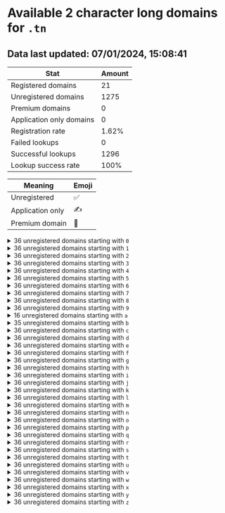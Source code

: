 # Available 2 character long domains for `.tn`

## Data last updated: 07/01/2024, 15:08:41

|Stat|Amount|
|--|--|
|Registered domains|21|
|Unregistered domains|1275|
|Premium domains|0|
|Application only domains|0|
|Registration rate|1.62%|
|Failed lookups|0|
|Successful lookups|1296|
|Lookup success rate|100%|


|Meaning|Emoji|
|--|--|
|Unregistered|:white_check_mark:|
|Application only|:writing_hand:|
|Premium domain|:gem:|

<details>
<summary>36 unregistered domains starting with <bold><code>0</code></bold></summary>

|Type|Domain|
|--|--|
|:white_check_mark:|`00.tn`|
|:white_check_mark:|`01.tn`|
|:white_check_mark:|`02.tn`|
|:white_check_mark:|`03.tn`|
|:white_check_mark:|`04.tn`|
|:white_check_mark:|`05.tn`|
|:white_check_mark:|`06.tn`|
|:white_check_mark:|`07.tn`|
|:white_check_mark:|`08.tn`|
|:white_check_mark:|`09.tn`|
|:white_check_mark:|`0a.tn`|
|:white_check_mark:|`0b.tn`|
|:white_check_mark:|`0c.tn`|
|:white_check_mark:|`0d.tn`|
|:white_check_mark:|`0e.tn`|
|:white_check_mark:|`0f.tn`|
|:white_check_mark:|`0g.tn`|
|:white_check_mark:|`0h.tn`|
|:white_check_mark:|`0i.tn`|
|:white_check_mark:|`0j.tn`|
|:white_check_mark:|`0k.tn`|
|:white_check_mark:|`0l.tn`|
|:white_check_mark:|`0m.tn`|
|:white_check_mark:|`0n.tn`|
|:white_check_mark:|`0o.tn`|
|:white_check_mark:|`0p.tn`|
|:white_check_mark:|`0q.tn`|
|:white_check_mark:|`0r.tn`|
|:white_check_mark:|`0s.tn`|
|:white_check_mark:|`0t.tn`|
|:white_check_mark:|`0u.tn`|
|:white_check_mark:|`0v.tn`|
|:white_check_mark:|`0w.tn`|
|:white_check_mark:|`0x.tn`|
|:white_check_mark:|`0y.tn`|
|:white_check_mark:|`0z.tn`|
</details>
<details>
<summary>36 unregistered domains starting with <bold><code>1</code></bold></summary>

|Type|Domain|
|--|--|
|:white_check_mark:|`10.tn`|
|:white_check_mark:|`11.tn`|
|:white_check_mark:|`12.tn`|
|:white_check_mark:|`13.tn`|
|:white_check_mark:|`14.tn`|
|:white_check_mark:|`15.tn`|
|:white_check_mark:|`16.tn`|
|:white_check_mark:|`17.tn`|
|:white_check_mark:|`18.tn`|
|:white_check_mark:|`19.tn`|
|:white_check_mark:|`1a.tn`|
|:white_check_mark:|`1b.tn`|
|:white_check_mark:|`1c.tn`|
|:white_check_mark:|`1d.tn`|
|:white_check_mark:|`1e.tn`|
|:white_check_mark:|`1f.tn`|
|:white_check_mark:|`1g.tn`|
|:white_check_mark:|`1h.tn`|
|:white_check_mark:|`1i.tn`|
|:white_check_mark:|`1j.tn`|
|:white_check_mark:|`1k.tn`|
|:white_check_mark:|`1l.tn`|
|:white_check_mark:|`1m.tn`|
|:white_check_mark:|`1n.tn`|
|:white_check_mark:|`1o.tn`|
|:white_check_mark:|`1p.tn`|
|:white_check_mark:|`1q.tn`|
|:white_check_mark:|`1r.tn`|
|:white_check_mark:|`1s.tn`|
|:white_check_mark:|`1t.tn`|
|:white_check_mark:|`1u.tn`|
|:white_check_mark:|`1v.tn`|
|:white_check_mark:|`1w.tn`|
|:white_check_mark:|`1x.tn`|
|:white_check_mark:|`1y.tn`|
|:white_check_mark:|`1z.tn`|
</details>
<details>
<summary>36 unregistered domains starting with <bold><code>2</code></bold></summary>

|Type|Domain|
|--|--|
|:white_check_mark:|`20.tn`|
|:white_check_mark:|`21.tn`|
|:white_check_mark:|`22.tn`|
|:white_check_mark:|`23.tn`|
|:white_check_mark:|`24.tn`|
|:white_check_mark:|`25.tn`|
|:white_check_mark:|`26.tn`|
|:white_check_mark:|`27.tn`|
|:white_check_mark:|`28.tn`|
|:white_check_mark:|`29.tn`|
|:white_check_mark:|`2a.tn`|
|:white_check_mark:|`2b.tn`|
|:white_check_mark:|`2c.tn`|
|:white_check_mark:|`2d.tn`|
|:white_check_mark:|`2e.tn`|
|:white_check_mark:|`2f.tn`|
|:white_check_mark:|`2g.tn`|
|:white_check_mark:|`2h.tn`|
|:white_check_mark:|`2i.tn`|
|:white_check_mark:|`2j.tn`|
|:white_check_mark:|`2k.tn`|
|:white_check_mark:|`2l.tn`|
|:white_check_mark:|`2m.tn`|
|:white_check_mark:|`2n.tn`|
|:white_check_mark:|`2o.tn`|
|:white_check_mark:|`2p.tn`|
|:white_check_mark:|`2q.tn`|
|:white_check_mark:|`2r.tn`|
|:white_check_mark:|`2s.tn`|
|:white_check_mark:|`2t.tn`|
|:white_check_mark:|`2u.tn`|
|:white_check_mark:|`2v.tn`|
|:white_check_mark:|`2w.tn`|
|:white_check_mark:|`2x.tn`|
|:white_check_mark:|`2y.tn`|
|:white_check_mark:|`2z.tn`|
</details>
<details>
<summary>36 unregistered domains starting with <bold><code>3</code></bold></summary>

|Type|Domain|
|--|--|
|:white_check_mark:|`30.tn`|
|:white_check_mark:|`31.tn`|
|:white_check_mark:|`32.tn`|
|:white_check_mark:|`33.tn`|
|:white_check_mark:|`34.tn`|
|:white_check_mark:|`35.tn`|
|:white_check_mark:|`36.tn`|
|:white_check_mark:|`37.tn`|
|:white_check_mark:|`38.tn`|
|:white_check_mark:|`39.tn`|
|:white_check_mark:|`3a.tn`|
|:white_check_mark:|`3b.tn`|
|:white_check_mark:|`3c.tn`|
|:white_check_mark:|`3d.tn`|
|:white_check_mark:|`3e.tn`|
|:white_check_mark:|`3f.tn`|
|:white_check_mark:|`3g.tn`|
|:white_check_mark:|`3h.tn`|
|:white_check_mark:|`3i.tn`|
|:white_check_mark:|`3j.tn`|
|:white_check_mark:|`3k.tn`|
|:white_check_mark:|`3l.tn`|
|:white_check_mark:|`3m.tn`|
|:white_check_mark:|`3n.tn`|
|:white_check_mark:|`3o.tn`|
|:white_check_mark:|`3p.tn`|
|:white_check_mark:|`3q.tn`|
|:white_check_mark:|`3r.tn`|
|:white_check_mark:|`3s.tn`|
|:white_check_mark:|`3t.tn`|
|:white_check_mark:|`3u.tn`|
|:white_check_mark:|`3v.tn`|
|:white_check_mark:|`3w.tn`|
|:white_check_mark:|`3x.tn`|
|:white_check_mark:|`3y.tn`|
|:white_check_mark:|`3z.tn`|
</details>
<details>
<summary>36 unregistered domains starting with <bold><code>4</code></bold></summary>

|Type|Domain|
|--|--|
|:white_check_mark:|`40.tn`|
|:white_check_mark:|`41.tn`|
|:white_check_mark:|`42.tn`|
|:white_check_mark:|`43.tn`|
|:white_check_mark:|`44.tn`|
|:white_check_mark:|`45.tn`|
|:white_check_mark:|`46.tn`|
|:white_check_mark:|`47.tn`|
|:white_check_mark:|`48.tn`|
|:white_check_mark:|`49.tn`|
|:white_check_mark:|`4a.tn`|
|:white_check_mark:|`4b.tn`|
|:white_check_mark:|`4c.tn`|
|:white_check_mark:|`4d.tn`|
|:white_check_mark:|`4e.tn`|
|:white_check_mark:|`4f.tn`|
|:white_check_mark:|`4g.tn`|
|:white_check_mark:|`4h.tn`|
|:white_check_mark:|`4i.tn`|
|:white_check_mark:|`4j.tn`|
|:white_check_mark:|`4k.tn`|
|:white_check_mark:|`4l.tn`|
|:white_check_mark:|`4m.tn`|
|:white_check_mark:|`4n.tn`|
|:white_check_mark:|`4o.tn`|
|:white_check_mark:|`4p.tn`|
|:white_check_mark:|`4q.tn`|
|:white_check_mark:|`4r.tn`|
|:white_check_mark:|`4s.tn`|
|:white_check_mark:|`4t.tn`|
|:white_check_mark:|`4u.tn`|
|:white_check_mark:|`4v.tn`|
|:white_check_mark:|`4w.tn`|
|:white_check_mark:|`4x.tn`|
|:white_check_mark:|`4y.tn`|
|:white_check_mark:|`4z.tn`|
</details>
<details>
<summary>36 unregistered domains starting with <bold><code>5</code></bold></summary>

|Type|Domain|
|--|--|
|:white_check_mark:|`50.tn`|
|:white_check_mark:|`51.tn`|
|:white_check_mark:|`52.tn`|
|:white_check_mark:|`53.tn`|
|:white_check_mark:|`54.tn`|
|:white_check_mark:|`55.tn`|
|:white_check_mark:|`56.tn`|
|:white_check_mark:|`57.tn`|
|:white_check_mark:|`58.tn`|
|:white_check_mark:|`59.tn`|
|:white_check_mark:|`5a.tn`|
|:white_check_mark:|`5b.tn`|
|:white_check_mark:|`5c.tn`|
|:white_check_mark:|`5d.tn`|
|:white_check_mark:|`5e.tn`|
|:white_check_mark:|`5f.tn`|
|:white_check_mark:|`5g.tn`|
|:white_check_mark:|`5h.tn`|
|:white_check_mark:|`5i.tn`|
|:white_check_mark:|`5j.tn`|
|:white_check_mark:|`5k.tn`|
|:white_check_mark:|`5l.tn`|
|:white_check_mark:|`5m.tn`|
|:white_check_mark:|`5n.tn`|
|:white_check_mark:|`5o.tn`|
|:white_check_mark:|`5p.tn`|
|:white_check_mark:|`5q.tn`|
|:white_check_mark:|`5r.tn`|
|:white_check_mark:|`5s.tn`|
|:white_check_mark:|`5t.tn`|
|:white_check_mark:|`5u.tn`|
|:white_check_mark:|`5v.tn`|
|:white_check_mark:|`5w.tn`|
|:white_check_mark:|`5x.tn`|
|:white_check_mark:|`5y.tn`|
|:white_check_mark:|`5z.tn`|
</details>
<details>
<summary>36 unregistered domains starting with <bold><code>6</code></bold></summary>

|Type|Domain|
|--|--|
|:white_check_mark:|`60.tn`|
|:white_check_mark:|`61.tn`|
|:white_check_mark:|`62.tn`|
|:white_check_mark:|`63.tn`|
|:white_check_mark:|`64.tn`|
|:white_check_mark:|`65.tn`|
|:white_check_mark:|`66.tn`|
|:white_check_mark:|`67.tn`|
|:white_check_mark:|`68.tn`|
|:white_check_mark:|`69.tn`|
|:white_check_mark:|`6a.tn`|
|:white_check_mark:|`6b.tn`|
|:white_check_mark:|`6c.tn`|
|:white_check_mark:|`6d.tn`|
|:white_check_mark:|`6e.tn`|
|:white_check_mark:|`6f.tn`|
|:white_check_mark:|`6g.tn`|
|:white_check_mark:|`6h.tn`|
|:white_check_mark:|`6i.tn`|
|:white_check_mark:|`6j.tn`|
|:white_check_mark:|`6k.tn`|
|:white_check_mark:|`6l.tn`|
|:white_check_mark:|`6m.tn`|
|:white_check_mark:|`6n.tn`|
|:white_check_mark:|`6o.tn`|
|:white_check_mark:|`6p.tn`|
|:white_check_mark:|`6q.tn`|
|:white_check_mark:|`6r.tn`|
|:white_check_mark:|`6s.tn`|
|:white_check_mark:|`6t.tn`|
|:white_check_mark:|`6u.tn`|
|:white_check_mark:|`6v.tn`|
|:white_check_mark:|`6w.tn`|
|:white_check_mark:|`6x.tn`|
|:white_check_mark:|`6y.tn`|
|:white_check_mark:|`6z.tn`|
</details>
<details>
<summary>36 unregistered domains starting with <bold><code>7</code></bold></summary>

|Type|Domain|
|--|--|
|:white_check_mark:|`70.tn`|
|:white_check_mark:|`71.tn`|
|:white_check_mark:|`72.tn`|
|:white_check_mark:|`73.tn`|
|:white_check_mark:|`74.tn`|
|:white_check_mark:|`75.tn`|
|:white_check_mark:|`76.tn`|
|:white_check_mark:|`77.tn`|
|:white_check_mark:|`78.tn`|
|:white_check_mark:|`79.tn`|
|:white_check_mark:|`7a.tn`|
|:white_check_mark:|`7b.tn`|
|:white_check_mark:|`7c.tn`|
|:white_check_mark:|`7d.tn`|
|:white_check_mark:|`7e.tn`|
|:white_check_mark:|`7f.tn`|
|:white_check_mark:|`7g.tn`|
|:white_check_mark:|`7h.tn`|
|:white_check_mark:|`7i.tn`|
|:white_check_mark:|`7j.tn`|
|:white_check_mark:|`7k.tn`|
|:white_check_mark:|`7l.tn`|
|:white_check_mark:|`7m.tn`|
|:white_check_mark:|`7n.tn`|
|:white_check_mark:|`7o.tn`|
|:white_check_mark:|`7p.tn`|
|:white_check_mark:|`7q.tn`|
|:white_check_mark:|`7r.tn`|
|:white_check_mark:|`7s.tn`|
|:white_check_mark:|`7t.tn`|
|:white_check_mark:|`7u.tn`|
|:white_check_mark:|`7v.tn`|
|:white_check_mark:|`7w.tn`|
|:white_check_mark:|`7x.tn`|
|:white_check_mark:|`7y.tn`|
|:white_check_mark:|`7z.tn`|
</details>
<details>
<summary>36 unregistered domains starting with <bold><code>8</code></bold></summary>

|Type|Domain|
|--|--|
|:white_check_mark:|`80.tn`|
|:white_check_mark:|`81.tn`|
|:white_check_mark:|`82.tn`|
|:white_check_mark:|`83.tn`|
|:white_check_mark:|`84.tn`|
|:white_check_mark:|`85.tn`|
|:white_check_mark:|`86.tn`|
|:white_check_mark:|`87.tn`|
|:white_check_mark:|`88.tn`|
|:white_check_mark:|`89.tn`|
|:white_check_mark:|`8a.tn`|
|:white_check_mark:|`8b.tn`|
|:white_check_mark:|`8c.tn`|
|:white_check_mark:|`8d.tn`|
|:white_check_mark:|`8e.tn`|
|:white_check_mark:|`8f.tn`|
|:white_check_mark:|`8g.tn`|
|:white_check_mark:|`8h.tn`|
|:white_check_mark:|`8i.tn`|
|:white_check_mark:|`8j.tn`|
|:white_check_mark:|`8k.tn`|
|:white_check_mark:|`8l.tn`|
|:white_check_mark:|`8m.tn`|
|:white_check_mark:|`8n.tn`|
|:white_check_mark:|`8o.tn`|
|:white_check_mark:|`8p.tn`|
|:white_check_mark:|`8q.tn`|
|:white_check_mark:|`8r.tn`|
|:white_check_mark:|`8s.tn`|
|:white_check_mark:|`8t.tn`|
|:white_check_mark:|`8u.tn`|
|:white_check_mark:|`8v.tn`|
|:white_check_mark:|`8w.tn`|
|:white_check_mark:|`8x.tn`|
|:white_check_mark:|`8y.tn`|
|:white_check_mark:|`8z.tn`|
</details>
<details>
<summary>36 unregistered domains starting with <bold><code>9</code></bold></summary>

|Type|Domain|
|--|--|
|:white_check_mark:|`90.tn`|
|:white_check_mark:|`91.tn`|
|:white_check_mark:|`92.tn`|
|:white_check_mark:|`93.tn`|
|:white_check_mark:|`94.tn`|
|:white_check_mark:|`95.tn`|
|:white_check_mark:|`96.tn`|
|:white_check_mark:|`97.tn`|
|:white_check_mark:|`98.tn`|
|:white_check_mark:|`99.tn`|
|:white_check_mark:|`9a.tn`|
|:white_check_mark:|`9b.tn`|
|:white_check_mark:|`9c.tn`|
|:white_check_mark:|`9d.tn`|
|:white_check_mark:|`9e.tn`|
|:white_check_mark:|`9f.tn`|
|:white_check_mark:|`9g.tn`|
|:white_check_mark:|`9h.tn`|
|:white_check_mark:|`9i.tn`|
|:white_check_mark:|`9j.tn`|
|:white_check_mark:|`9k.tn`|
|:white_check_mark:|`9l.tn`|
|:white_check_mark:|`9m.tn`|
|:white_check_mark:|`9n.tn`|
|:white_check_mark:|`9o.tn`|
|:white_check_mark:|`9p.tn`|
|:white_check_mark:|`9q.tn`|
|:white_check_mark:|`9r.tn`|
|:white_check_mark:|`9s.tn`|
|:white_check_mark:|`9t.tn`|
|:white_check_mark:|`9u.tn`|
|:white_check_mark:|`9v.tn`|
|:white_check_mark:|`9w.tn`|
|:white_check_mark:|`9x.tn`|
|:white_check_mark:|`9y.tn`|
|:white_check_mark:|`9z.tn`|
</details>
<details>
<summary>16 unregistered domains starting with <bold><code>a</code></bold></summary>

|Type|Domain|
|--|--|
|:white_check_mark:|`a0.tn`|
|:white_check_mark:|`a1.tn`|
|:white_check_mark:|`a3.tn`|
|:white_check_mark:|`a5.tn`|
|:white_check_mark:|`a6.tn`|
|:white_check_mark:|`a7.tn`|
|:white_check_mark:|`a8.tn`|
|:white_check_mark:|`a9.tn`|
|:white_check_mark:|`aa.tn`|
|:white_check_mark:|`ac.tn`|
|:white_check_mark:|`ad.tn`|
|:white_check_mark:|`ae.tn`|
|:white_check_mark:|`ah.tn`|
|:white_check_mark:|`al.tn`|
|:white_check_mark:|`au.tn`|
|:white_check_mark:|`av.tn`|
</details>
<details>
<summary>35 unregistered domains starting with <bold><code>b</code></bold></summary>

|Type|Domain|
|--|--|
|:white_check_mark:|`b0.tn`|
|:white_check_mark:|`b1.tn`|
|:white_check_mark:|`b2.tn`|
|:white_check_mark:|`b3.tn`|
|:white_check_mark:|`b4.tn`|
|:white_check_mark:|`b5.tn`|
|:white_check_mark:|`b6.tn`|
|:white_check_mark:|`b7.tn`|
|:white_check_mark:|`b8.tn`|
|:white_check_mark:|`b9.tn`|
|:white_check_mark:|`bb.tn`|
|:white_check_mark:|`bc.tn`|
|:white_check_mark:|`bd.tn`|
|:white_check_mark:|`be.tn`|
|:white_check_mark:|`bf.tn`|
|:white_check_mark:|`bg.tn`|
|:white_check_mark:|`bh.tn`|
|:white_check_mark:|`bi.tn`|
|:white_check_mark:|`bj.tn`|
|:white_check_mark:|`bk.tn`|
|:white_check_mark:|`bl.tn`|
|:white_check_mark:|`bm.tn`|
|:white_check_mark:|`bn.tn`|
|:white_check_mark:|`bo.tn`|
|:white_check_mark:|`bp.tn`|
|:white_check_mark:|`bq.tn`|
|:white_check_mark:|`br.tn`|
|:white_check_mark:|`bs.tn`|
|:white_check_mark:|`bt.tn`|
|:white_check_mark:|`bu.tn`|
|:white_check_mark:|`bv.tn`|
|:white_check_mark:|`bw.tn`|
|:white_check_mark:|`bx.tn`|
|:white_check_mark:|`by.tn`|
|:white_check_mark:|`bz.tn`|
</details>
<details>
<summary>36 unregistered domains starting with <bold><code>c</code></bold></summary>

|Type|Domain|
|--|--|
|:white_check_mark:|`c0.tn`|
|:white_check_mark:|`c1.tn`|
|:white_check_mark:|`c2.tn`|
|:white_check_mark:|`c3.tn`|
|:white_check_mark:|`c4.tn`|
|:white_check_mark:|`c5.tn`|
|:white_check_mark:|`c6.tn`|
|:white_check_mark:|`c7.tn`|
|:white_check_mark:|`c8.tn`|
|:white_check_mark:|`c9.tn`|
|:white_check_mark:|`ca.tn`|
|:white_check_mark:|`cb.tn`|
|:white_check_mark:|`cc.tn`|
|:white_check_mark:|`cd.tn`|
|:white_check_mark:|`ce.tn`|
|:white_check_mark:|`cf.tn`|
|:white_check_mark:|`cg.tn`|
|:white_check_mark:|`ch.tn`|
|:white_check_mark:|`ci.tn`|
|:white_check_mark:|`cj.tn`|
|:white_check_mark:|`ck.tn`|
|:white_check_mark:|`cl.tn`|
|:white_check_mark:|`cm.tn`|
|:white_check_mark:|`cn.tn`|
|:white_check_mark:|`co.tn`|
|:white_check_mark:|`cp.tn`|
|:white_check_mark:|`cq.tn`|
|:white_check_mark:|`cr.tn`|
|:white_check_mark:|`cs.tn`|
|:white_check_mark:|`ct.tn`|
|:white_check_mark:|`cu.tn`|
|:white_check_mark:|`cv.tn`|
|:white_check_mark:|`cw.tn`|
|:white_check_mark:|`cx.tn`|
|:white_check_mark:|`cy.tn`|
|:white_check_mark:|`cz.tn`|
</details>
<details>
<summary>36 unregistered domains starting with <bold><code>d</code></bold></summary>

|Type|Domain|
|--|--|
|:white_check_mark:|`d0.tn`|
|:white_check_mark:|`d1.tn`|
|:white_check_mark:|`d2.tn`|
|:white_check_mark:|`d3.tn`|
|:white_check_mark:|`d4.tn`|
|:white_check_mark:|`d5.tn`|
|:white_check_mark:|`d6.tn`|
|:white_check_mark:|`d7.tn`|
|:white_check_mark:|`d8.tn`|
|:white_check_mark:|`d9.tn`|
|:white_check_mark:|`da.tn`|
|:white_check_mark:|`db.tn`|
|:white_check_mark:|`dc.tn`|
|:white_check_mark:|`dd.tn`|
|:white_check_mark:|`de.tn`|
|:white_check_mark:|`df.tn`|
|:white_check_mark:|`dg.tn`|
|:white_check_mark:|`dh.tn`|
|:white_check_mark:|`di.tn`|
|:white_check_mark:|`dj.tn`|
|:white_check_mark:|`dk.tn`|
|:white_check_mark:|`dl.tn`|
|:white_check_mark:|`dm.tn`|
|:white_check_mark:|`dn.tn`|
|:white_check_mark:|`do.tn`|
|:white_check_mark:|`dp.tn`|
|:white_check_mark:|`dq.tn`|
|:white_check_mark:|`dr.tn`|
|:white_check_mark:|`ds.tn`|
|:white_check_mark:|`dt.tn`|
|:white_check_mark:|`du.tn`|
|:white_check_mark:|`dv.tn`|
|:white_check_mark:|`dw.tn`|
|:white_check_mark:|`dx.tn`|
|:white_check_mark:|`dy.tn`|
|:white_check_mark:|`dz.tn`|
</details>
<details>
<summary>36 unregistered domains starting with <bold><code>e</code></bold></summary>

|Type|Domain|
|--|--|
|:white_check_mark:|`e0.tn`|
|:white_check_mark:|`e1.tn`|
|:white_check_mark:|`e2.tn`|
|:white_check_mark:|`e3.tn`|
|:white_check_mark:|`e4.tn`|
|:white_check_mark:|`e5.tn`|
|:white_check_mark:|`e6.tn`|
|:white_check_mark:|`e7.tn`|
|:white_check_mark:|`e8.tn`|
|:white_check_mark:|`e9.tn`|
|:white_check_mark:|`ea.tn`|
|:white_check_mark:|`eb.tn`|
|:white_check_mark:|`ec.tn`|
|:white_check_mark:|`ed.tn`|
|:white_check_mark:|`ee.tn`|
|:white_check_mark:|`ef.tn`|
|:white_check_mark:|`eg.tn`|
|:white_check_mark:|`eh.tn`|
|:white_check_mark:|`ei.tn`|
|:white_check_mark:|`ej.tn`|
|:white_check_mark:|`ek.tn`|
|:white_check_mark:|`el.tn`|
|:white_check_mark:|`em.tn`|
|:white_check_mark:|`en.tn`|
|:white_check_mark:|`eo.tn`|
|:white_check_mark:|`ep.tn`|
|:white_check_mark:|`eq.tn`|
|:white_check_mark:|`er.tn`|
|:white_check_mark:|`es.tn`|
|:white_check_mark:|`et.tn`|
|:white_check_mark:|`eu.tn`|
|:white_check_mark:|`ev.tn`|
|:white_check_mark:|`ew.tn`|
|:white_check_mark:|`ex.tn`|
|:white_check_mark:|`ey.tn`|
|:white_check_mark:|`ez.tn`|
</details>
<details>
<summary>36 unregistered domains starting with <bold><code>f</code></bold></summary>

|Type|Domain|
|--|--|
|:white_check_mark:|`f0.tn`|
|:white_check_mark:|`f1.tn`|
|:white_check_mark:|`f2.tn`|
|:white_check_mark:|`f3.tn`|
|:white_check_mark:|`f4.tn`|
|:white_check_mark:|`f5.tn`|
|:white_check_mark:|`f6.tn`|
|:white_check_mark:|`f7.tn`|
|:white_check_mark:|`f8.tn`|
|:white_check_mark:|`f9.tn`|
|:white_check_mark:|`fa.tn`|
|:white_check_mark:|`fb.tn`|
|:white_check_mark:|`fc.tn`|
|:white_check_mark:|`fd.tn`|
|:white_check_mark:|`fe.tn`|
|:white_check_mark:|`ff.tn`|
|:white_check_mark:|`fg.tn`|
|:white_check_mark:|`fh.tn`|
|:white_check_mark:|`fi.tn`|
|:white_check_mark:|`fj.tn`|
|:white_check_mark:|`fk.tn`|
|:white_check_mark:|`fl.tn`|
|:white_check_mark:|`fm.tn`|
|:white_check_mark:|`fn.tn`|
|:white_check_mark:|`fo.tn`|
|:white_check_mark:|`fp.tn`|
|:white_check_mark:|`fq.tn`|
|:white_check_mark:|`fr.tn`|
|:white_check_mark:|`fs.tn`|
|:white_check_mark:|`ft.tn`|
|:white_check_mark:|`fu.tn`|
|:white_check_mark:|`fv.tn`|
|:white_check_mark:|`fw.tn`|
|:white_check_mark:|`fx.tn`|
|:white_check_mark:|`fy.tn`|
|:white_check_mark:|`fz.tn`|
</details>
<details>
<summary>36 unregistered domains starting with <bold><code>g</code></bold></summary>

|Type|Domain|
|--|--|
|:white_check_mark:|`g0.tn`|
|:white_check_mark:|`g1.tn`|
|:white_check_mark:|`g2.tn`|
|:white_check_mark:|`g3.tn`|
|:white_check_mark:|`g4.tn`|
|:white_check_mark:|`g5.tn`|
|:white_check_mark:|`g6.tn`|
|:white_check_mark:|`g7.tn`|
|:white_check_mark:|`g8.tn`|
|:white_check_mark:|`g9.tn`|
|:white_check_mark:|`ga.tn`|
|:white_check_mark:|`gb.tn`|
|:white_check_mark:|`gc.tn`|
|:white_check_mark:|`gd.tn`|
|:white_check_mark:|`ge.tn`|
|:white_check_mark:|`gf.tn`|
|:white_check_mark:|`gg.tn`|
|:white_check_mark:|`gh.tn`|
|:white_check_mark:|`gi.tn`|
|:white_check_mark:|`gj.tn`|
|:white_check_mark:|`gk.tn`|
|:white_check_mark:|`gl.tn`|
|:white_check_mark:|`gm.tn`|
|:white_check_mark:|`gn.tn`|
|:white_check_mark:|`go.tn`|
|:white_check_mark:|`gp.tn`|
|:white_check_mark:|`gq.tn`|
|:white_check_mark:|`gr.tn`|
|:white_check_mark:|`gs.tn`|
|:white_check_mark:|`gt.tn`|
|:white_check_mark:|`gu.tn`|
|:white_check_mark:|`gv.tn`|
|:white_check_mark:|`gw.tn`|
|:white_check_mark:|`gx.tn`|
|:white_check_mark:|`gy.tn`|
|:white_check_mark:|`gz.tn`|
</details>
<details>
<summary>36 unregistered domains starting with <bold><code>h</code></bold></summary>

|Type|Domain|
|--|--|
|:white_check_mark:|`h0.tn`|
|:white_check_mark:|`h1.tn`|
|:white_check_mark:|`h2.tn`|
|:white_check_mark:|`h3.tn`|
|:white_check_mark:|`h4.tn`|
|:white_check_mark:|`h5.tn`|
|:white_check_mark:|`h6.tn`|
|:white_check_mark:|`h7.tn`|
|:white_check_mark:|`h8.tn`|
|:white_check_mark:|`h9.tn`|
|:white_check_mark:|`ha.tn`|
|:white_check_mark:|`hb.tn`|
|:white_check_mark:|`hc.tn`|
|:white_check_mark:|`hd.tn`|
|:white_check_mark:|`he.tn`|
|:white_check_mark:|`hf.tn`|
|:white_check_mark:|`hg.tn`|
|:white_check_mark:|`hh.tn`|
|:white_check_mark:|`hi.tn`|
|:white_check_mark:|`hj.tn`|
|:white_check_mark:|`hk.tn`|
|:white_check_mark:|`hl.tn`|
|:white_check_mark:|`hm.tn`|
|:white_check_mark:|`hn.tn`|
|:white_check_mark:|`ho.tn`|
|:white_check_mark:|`hp.tn`|
|:white_check_mark:|`hq.tn`|
|:white_check_mark:|`hr.tn`|
|:white_check_mark:|`hs.tn`|
|:white_check_mark:|`ht.tn`|
|:white_check_mark:|`hu.tn`|
|:white_check_mark:|`hv.tn`|
|:white_check_mark:|`hw.tn`|
|:white_check_mark:|`hx.tn`|
|:white_check_mark:|`hy.tn`|
|:white_check_mark:|`hz.tn`|
</details>
<details>
<summary>36 unregistered domains starting with <bold><code>i</code></bold></summary>

|Type|Domain|
|--|--|
|:white_check_mark:|`i0.tn`|
|:white_check_mark:|`i1.tn`|
|:white_check_mark:|`i2.tn`|
|:white_check_mark:|`i3.tn`|
|:white_check_mark:|`i4.tn`|
|:white_check_mark:|`i5.tn`|
|:white_check_mark:|`i6.tn`|
|:white_check_mark:|`i7.tn`|
|:white_check_mark:|`i8.tn`|
|:white_check_mark:|`i9.tn`|
|:white_check_mark:|`ia.tn`|
|:white_check_mark:|`ib.tn`|
|:white_check_mark:|`ic.tn`|
|:white_check_mark:|`id.tn`|
|:white_check_mark:|`ie.tn`|
|:white_check_mark:|`if.tn`|
|:white_check_mark:|`ig.tn`|
|:white_check_mark:|`ih.tn`|
|:white_check_mark:|`ii.tn`|
|:white_check_mark:|`ij.tn`|
|:white_check_mark:|`ik.tn`|
|:white_check_mark:|`il.tn`|
|:white_check_mark:|`im.tn`|
|:white_check_mark:|`in.tn`|
|:white_check_mark:|`io.tn`|
|:white_check_mark:|`ip.tn`|
|:white_check_mark:|`iq.tn`|
|:white_check_mark:|`ir.tn`|
|:white_check_mark:|`is.tn`|
|:white_check_mark:|`it.tn`|
|:white_check_mark:|`iu.tn`|
|:white_check_mark:|`iv.tn`|
|:white_check_mark:|`iw.tn`|
|:white_check_mark:|`ix.tn`|
|:white_check_mark:|`iy.tn`|
|:white_check_mark:|`iz.tn`|
</details>
<details>
<summary>36 unregistered domains starting with <bold><code>j</code></bold></summary>

|Type|Domain|
|--|--|
|:white_check_mark:|`j0.tn`|
|:white_check_mark:|`j1.tn`|
|:white_check_mark:|`j2.tn`|
|:white_check_mark:|`j3.tn`|
|:white_check_mark:|`j4.tn`|
|:white_check_mark:|`j5.tn`|
|:white_check_mark:|`j6.tn`|
|:white_check_mark:|`j7.tn`|
|:white_check_mark:|`j8.tn`|
|:white_check_mark:|`j9.tn`|
|:white_check_mark:|`ja.tn`|
|:white_check_mark:|`jb.tn`|
|:white_check_mark:|`jc.tn`|
|:white_check_mark:|`jd.tn`|
|:white_check_mark:|`je.tn`|
|:white_check_mark:|`jf.tn`|
|:white_check_mark:|`jg.tn`|
|:white_check_mark:|`jh.tn`|
|:white_check_mark:|`ji.tn`|
|:white_check_mark:|`jj.tn`|
|:white_check_mark:|`jk.tn`|
|:white_check_mark:|`jl.tn`|
|:white_check_mark:|`jm.tn`|
|:white_check_mark:|`jn.tn`|
|:white_check_mark:|`jo.tn`|
|:white_check_mark:|`jp.tn`|
|:white_check_mark:|`jq.tn`|
|:white_check_mark:|`jr.tn`|
|:white_check_mark:|`js.tn`|
|:white_check_mark:|`jt.tn`|
|:white_check_mark:|`ju.tn`|
|:white_check_mark:|`jv.tn`|
|:white_check_mark:|`jw.tn`|
|:white_check_mark:|`jx.tn`|
|:white_check_mark:|`jy.tn`|
|:white_check_mark:|`jz.tn`|
</details>
<details>
<summary>36 unregistered domains starting with <bold><code>k</code></bold></summary>

|Type|Domain|
|--|--|
|:white_check_mark:|`k0.tn`|
|:white_check_mark:|`k1.tn`|
|:white_check_mark:|`k2.tn`|
|:white_check_mark:|`k3.tn`|
|:white_check_mark:|`k4.tn`|
|:white_check_mark:|`k5.tn`|
|:white_check_mark:|`k6.tn`|
|:white_check_mark:|`k7.tn`|
|:white_check_mark:|`k8.tn`|
|:white_check_mark:|`k9.tn`|
|:white_check_mark:|`ka.tn`|
|:white_check_mark:|`kb.tn`|
|:white_check_mark:|`kc.tn`|
|:white_check_mark:|`kd.tn`|
|:white_check_mark:|`ke.tn`|
|:white_check_mark:|`kf.tn`|
|:white_check_mark:|`kg.tn`|
|:white_check_mark:|`kh.tn`|
|:white_check_mark:|`ki.tn`|
|:white_check_mark:|`kj.tn`|
|:white_check_mark:|`kk.tn`|
|:white_check_mark:|`kl.tn`|
|:white_check_mark:|`km.tn`|
|:white_check_mark:|`kn.tn`|
|:white_check_mark:|`ko.tn`|
|:white_check_mark:|`kp.tn`|
|:white_check_mark:|`kq.tn`|
|:white_check_mark:|`kr.tn`|
|:white_check_mark:|`ks.tn`|
|:white_check_mark:|`kt.tn`|
|:white_check_mark:|`ku.tn`|
|:white_check_mark:|`kv.tn`|
|:white_check_mark:|`kw.tn`|
|:white_check_mark:|`kx.tn`|
|:white_check_mark:|`ky.tn`|
|:white_check_mark:|`kz.tn`|
</details>
<details>
<summary>36 unregistered domains starting with <bold><code>l</code></bold></summary>

|Type|Domain|
|--|--|
|:white_check_mark:|`l0.tn`|
|:white_check_mark:|`l1.tn`|
|:white_check_mark:|`l2.tn`|
|:white_check_mark:|`l3.tn`|
|:white_check_mark:|`l4.tn`|
|:white_check_mark:|`l5.tn`|
|:white_check_mark:|`l6.tn`|
|:white_check_mark:|`l7.tn`|
|:white_check_mark:|`l8.tn`|
|:white_check_mark:|`l9.tn`|
|:white_check_mark:|`la.tn`|
|:white_check_mark:|`lb.tn`|
|:white_check_mark:|`lc.tn`|
|:white_check_mark:|`ld.tn`|
|:white_check_mark:|`le.tn`|
|:white_check_mark:|`lf.tn`|
|:white_check_mark:|`lg.tn`|
|:white_check_mark:|`lh.tn`|
|:white_check_mark:|`li.tn`|
|:white_check_mark:|`lj.tn`|
|:white_check_mark:|`lk.tn`|
|:white_check_mark:|`ll.tn`|
|:white_check_mark:|`lm.tn`|
|:white_check_mark:|`ln.tn`|
|:white_check_mark:|`lo.tn`|
|:white_check_mark:|`lp.tn`|
|:white_check_mark:|`lq.tn`|
|:white_check_mark:|`lr.tn`|
|:white_check_mark:|`ls.tn`|
|:white_check_mark:|`lt.tn`|
|:white_check_mark:|`lu.tn`|
|:white_check_mark:|`lv.tn`|
|:white_check_mark:|`lw.tn`|
|:white_check_mark:|`lx.tn`|
|:white_check_mark:|`ly.tn`|
|:white_check_mark:|`lz.tn`|
</details>
<details>
<summary>36 unregistered domains starting with <bold><code>m</code></bold></summary>

|Type|Domain|
|--|--|
|:white_check_mark:|`m0.tn`|
|:white_check_mark:|`m1.tn`|
|:white_check_mark:|`m2.tn`|
|:white_check_mark:|`m3.tn`|
|:white_check_mark:|`m4.tn`|
|:white_check_mark:|`m5.tn`|
|:white_check_mark:|`m6.tn`|
|:white_check_mark:|`m7.tn`|
|:white_check_mark:|`m8.tn`|
|:white_check_mark:|`m9.tn`|
|:white_check_mark:|`ma.tn`|
|:white_check_mark:|`mb.tn`|
|:white_check_mark:|`mc.tn`|
|:white_check_mark:|`md.tn`|
|:white_check_mark:|`me.tn`|
|:white_check_mark:|`mf.tn`|
|:white_check_mark:|`mg.tn`|
|:white_check_mark:|`mh.tn`|
|:white_check_mark:|`mi.tn`|
|:white_check_mark:|`mj.tn`|
|:white_check_mark:|`mk.tn`|
|:white_check_mark:|`ml.tn`|
|:white_check_mark:|`mm.tn`|
|:white_check_mark:|`mn.tn`|
|:white_check_mark:|`mo.tn`|
|:white_check_mark:|`mp.tn`|
|:white_check_mark:|`mq.tn`|
|:white_check_mark:|`mr.tn`|
|:white_check_mark:|`ms.tn`|
|:white_check_mark:|`mt.tn`|
|:white_check_mark:|`mu.tn`|
|:white_check_mark:|`mv.tn`|
|:white_check_mark:|`mw.tn`|
|:white_check_mark:|`mx.tn`|
|:white_check_mark:|`my.tn`|
|:white_check_mark:|`mz.tn`|
</details>
<details>
<summary>36 unregistered domains starting with <bold><code>n</code></bold></summary>

|Type|Domain|
|--|--|
|:white_check_mark:|`n0.tn`|
|:white_check_mark:|`n1.tn`|
|:white_check_mark:|`n2.tn`|
|:white_check_mark:|`n3.tn`|
|:white_check_mark:|`n4.tn`|
|:white_check_mark:|`n5.tn`|
|:white_check_mark:|`n6.tn`|
|:white_check_mark:|`n7.tn`|
|:white_check_mark:|`n8.tn`|
|:white_check_mark:|`n9.tn`|
|:white_check_mark:|`na.tn`|
|:white_check_mark:|`nb.tn`|
|:white_check_mark:|`nc.tn`|
|:white_check_mark:|`nd.tn`|
|:white_check_mark:|`ne.tn`|
|:white_check_mark:|`nf.tn`|
|:white_check_mark:|`ng.tn`|
|:white_check_mark:|`nh.tn`|
|:white_check_mark:|`ni.tn`|
|:white_check_mark:|`nj.tn`|
|:white_check_mark:|`nk.tn`|
|:white_check_mark:|`nl.tn`|
|:white_check_mark:|`nm.tn`|
|:white_check_mark:|`nn.tn`|
|:white_check_mark:|`no.tn`|
|:white_check_mark:|`np.tn`|
|:white_check_mark:|`nq.tn`|
|:white_check_mark:|`nr.tn`|
|:white_check_mark:|`ns.tn`|
|:white_check_mark:|`nt.tn`|
|:white_check_mark:|`nu.tn`|
|:white_check_mark:|`nv.tn`|
|:white_check_mark:|`nw.tn`|
|:white_check_mark:|`nx.tn`|
|:white_check_mark:|`ny.tn`|
|:white_check_mark:|`nz.tn`|
</details>
<details>
<summary>36 unregistered domains starting with <bold><code>o</code></bold></summary>

|Type|Domain|
|--|--|
|:white_check_mark:|`o0.tn`|
|:white_check_mark:|`o1.tn`|
|:white_check_mark:|`o2.tn`|
|:white_check_mark:|`o3.tn`|
|:white_check_mark:|`o4.tn`|
|:white_check_mark:|`o5.tn`|
|:white_check_mark:|`o6.tn`|
|:white_check_mark:|`o7.tn`|
|:white_check_mark:|`o8.tn`|
|:white_check_mark:|`o9.tn`|
|:white_check_mark:|`oa.tn`|
|:white_check_mark:|`ob.tn`|
|:white_check_mark:|`oc.tn`|
|:white_check_mark:|`od.tn`|
|:white_check_mark:|`oe.tn`|
|:white_check_mark:|`of.tn`|
|:white_check_mark:|`og.tn`|
|:white_check_mark:|`oh.tn`|
|:white_check_mark:|`oi.tn`|
|:white_check_mark:|`oj.tn`|
|:white_check_mark:|`ok.tn`|
|:white_check_mark:|`ol.tn`|
|:white_check_mark:|`om.tn`|
|:white_check_mark:|`on.tn`|
|:white_check_mark:|`oo.tn`|
|:white_check_mark:|`op.tn`|
|:white_check_mark:|`oq.tn`|
|:white_check_mark:|`or.tn`|
|:white_check_mark:|`os.tn`|
|:white_check_mark:|`ot.tn`|
|:white_check_mark:|`ou.tn`|
|:white_check_mark:|`ov.tn`|
|:white_check_mark:|`ow.tn`|
|:white_check_mark:|`ox.tn`|
|:white_check_mark:|`oy.tn`|
|:white_check_mark:|`oz.tn`|
</details>
<details>
<summary>36 unregistered domains starting with <bold><code>p</code></bold></summary>

|Type|Domain|
|--|--|
|:white_check_mark:|`p0.tn`|
|:white_check_mark:|`p1.tn`|
|:white_check_mark:|`p2.tn`|
|:white_check_mark:|`p3.tn`|
|:white_check_mark:|`p4.tn`|
|:white_check_mark:|`p5.tn`|
|:white_check_mark:|`p6.tn`|
|:white_check_mark:|`p7.tn`|
|:white_check_mark:|`p8.tn`|
|:white_check_mark:|`p9.tn`|
|:white_check_mark:|`pa.tn`|
|:white_check_mark:|`pb.tn`|
|:white_check_mark:|`pc.tn`|
|:white_check_mark:|`pd.tn`|
|:white_check_mark:|`pe.tn`|
|:white_check_mark:|`pf.tn`|
|:white_check_mark:|`pg.tn`|
|:white_check_mark:|`ph.tn`|
|:white_check_mark:|`pi.tn`|
|:white_check_mark:|`pj.tn`|
|:white_check_mark:|`pk.tn`|
|:white_check_mark:|`pl.tn`|
|:white_check_mark:|`pm.tn`|
|:white_check_mark:|`pn.tn`|
|:white_check_mark:|`po.tn`|
|:white_check_mark:|`pp.tn`|
|:white_check_mark:|`pq.tn`|
|:white_check_mark:|`pr.tn`|
|:white_check_mark:|`ps.tn`|
|:white_check_mark:|`pt.tn`|
|:white_check_mark:|`pu.tn`|
|:white_check_mark:|`pv.tn`|
|:white_check_mark:|`pw.tn`|
|:white_check_mark:|`px.tn`|
|:white_check_mark:|`py.tn`|
|:white_check_mark:|`pz.tn`|
</details>
<details>
<summary>36 unregistered domains starting with <bold><code>q</code></bold></summary>

|Type|Domain|
|--|--|
|:white_check_mark:|`q0.tn`|
|:white_check_mark:|`q1.tn`|
|:white_check_mark:|`q2.tn`|
|:white_check_mark:|`q3.tn`|
|:white_check_mark:|`q4.tn`|
|:white_check_mark:|`q5.tn`|
|:white_check_mark:|`q6.tn`|
|:white_check_mark:|`q7.tn`|
|:white_check_mark:|`q8.tn`|
|:white_check_mark:|`q9.tn`|
|:white_check_mark:|`qa.tn`|
|:white_check_mark:|`qb.tn`|
|:white_check_mark:|`qc.tn`|
|:white_check_mark:|`qd.tn`|
|:white_check_mark:|`qe.tn`|
|:white_check_mark:|`qf.tn`|
|:white_check_mark:|`qg.tn`|
|:white_check_mark:|`qh.tn`|
|:white_check_mark:|`qi.tn`|
|:white_check_mark:|`qj.tn`|
|:white_check_mark:|`qk.tn`|
|:white_check_mark:|`ql.tn`|
|:white_check_mark:|`qm.tn`|
|:white_check_mark:|`qn.tn`|
|:white_check_mark:|`qo.tn`|
|:white_check_mark:|`qp.tn`|
|:white_check_mark:|`qq.tn`|
|:white_check_mark:|`qr.tn`|
|:white_check_mark:|`qs.tn`|
|:white_check_mark:|`qt.tn`|
|:white_check_mark:|`qu.tn`|
|:white_check_mark:|`qv.tn`|
|:white_check_mark:|`qw.tn`|
|:white_check_mark:|`qx.tn`|
|:white_check_mark:|`qy.tn`|
|:white_check_mark:|`qz.tn`|
</details>
<details>
<summary>36 unregistered domains starting with <bold><code>r</code></bold></summary>

|Type|Domain|
|--|--|
|:white_check_mark:|`r0.tn`|
|:white_check_mark:|`r1.tn`|
|:white_check_mark:|`r2.tn`|
|:white_check_mark:|`r3.tn`|
|:white_check_mark:|`r4.tn`|
|:white_check_mark:|`r5.tn`|
|:white_check_mark:|`r6.tn`|
|:white_check_mark:|`r7.tn`|
|:white_check_mark:|`r8.tn`|
|:white_check_mark:|`r9.tn`|
|:white_check_mark:|`ra.tn`|
|:white_check_mark:|`rb.tn`|
|:white_check_mark:|`rc.tn`|
|:white_check_mark:|`rd.tn`|
|:white_check_mark:|`re.tn`|
|:white_check_mark:|`rf.tn`|
|:white_check_mark:|`rg.tn`|
|:white_check_mark:|`rh.tn`|
|:white_check_mark:|`ri.tn`|
|:white_check_mark:|`rj.tn`|
|:white_check_mark:|`rk.tn`|
|:white_check_mark:|`rl.tn`|
|:white_check_mark:|`rm.tn`|
|:white_check_mark:|`rn.tn`|
|:white_check_mark:|`ro.tn`|
|:white_check_mark:|`rp.tn`|
|:white_check_mark:|`rq.tn`|
|:white_check_mark:|`rr.tn`|
|:white_check_mark:|`rs.tn`|
|:white_check_mark:|`rt.tn`|
|:white_check_mark:|`ru.tn`|
|:white_check_mark:|`rv.tn`|
|:white_check_mark:|`rw.tn`|
|:white_check_mark:|`rx.tn`|
|:white_check_mark:|`ry.tn`|
|:white_check_mark:|`rz.tn`|
</details>
<details>
<summary>36 unregistered domains starting with <bold><code>s</code></bold></summary>

|Type|Domain|
|--|--|
|:white_check_mark:|`s0.tn`|
|:white_check_mark:|`s1.tn`|
|:white_check_mark:|`s2.tn`|
|:white_check_mark:|`s3.tn`|
|:white_check_mark:|`s4.tn`|
|:white_check_mark:|`s5.tn`|
|:white_check_mark:|`s6.tn`|
|:white_check_mark:|`s7.tn`|
|:white_check_mark:|`s8.tn`|
|:white_check_mark:|`s9.tn`|
|:white_check_mark:|`sa.tn`|
|:white_check_mark:|`sb.tn`|
|:white_check_mark:|`sc.tn`|
|:white_check_mark:|`sd.tn`|
|:white_check_mark:|`se.tn`|
|:white_check_mark:|`sf.tn`|
|:white_check_mark:|`sg.tn`|
|:white_check_mark:|`sh.tn`|
|:white_check_mark:|`si.tn`|
|:white_check_mark:|`sj.tn`|
|:white_check_mark:|`sk.tn`|
|:white_check_mark:|`sl.tn`|
|:white_check_mark:|`sm.tn`|
|:white_check_mark:|`sn.tn`|
|:white_check_mark:|`so.tn`|
|:white_check_mark:|`sp.tn`|
|:white_check_mark:|`sq.tn`|
|:white_check_mark:|`sr.tn`|
|:white_check_mark:|`ss.tn`|
|:white_check_mark:|`st.tn`|
|:white_check_mark:|`su.tn`|
|:white_check_mark:|`sv.tn`|
|:white_check_mark:|`sw.tn`|
|:white_check_mark:|`sx.tn`|
|:white_check_mark:|`sy.tn`|
|:white_check_mark:|`sz.tn`|
</details>
<details>
<summary>36 unregistered domains starting with <bold><code>t</code></bold></summary>

|Type|Domain|
|--|--|
|:white_check_mark:|`t0.tn`|
|:white_check_mark:|`t1.tn`|
|:white_check_mark:|`t2.tn`|
|:white_check_mark:|`t3.tn`|
|:white_check_mark:|`t4.tn`|
|:white_check_mark:|`t5.tn`|
|:white_check_mark:|`t6.tn`|
|:white_check_mark:|`t7.tn`|
|:white_check_mark:|`t8.tn`|
|:white_check_mark:|`t9.tn`|
|:white_check_mark:|`ta.tn`|
|:white_check_mark:|`tb.tn`|
|:white_check_mark:|`tc.tn`|
|:white_check_mark:|`td.tn`|
|:white_check_mark:|`te.tn`|
|:white_check_mark:|`tf.tn`|
|:white_check_mark:|`tg.tn`|
|:white_check_mark:|`th.tn`|
|:white_check_mark:|`ti.tn`|
|:white_check_mark:|`tj.tn`|
|:white_check_mark:|`tk.tn`|
|:white_check_mark:|`tl.tn`|
|:white_check_mark:|`tm.tn`|
|:white_check_mark:|`tn.tn`|
|:white_check_mark:|`to.tn`|
|:white_check_mark:|`tp.tn`|
|:white_check_mark:|`tq.tn`|
|:white_check_mark:|`tr.tn`|
|:white_check_mark:|`ts.tn`|
|:white_check_mark:|`tt.tn`|
|:white_check_mark:|`tu.tn`|
|:white_check_mark:|`tv.tn`|
|:white_check_mark:|`tw.tn`|
|:white_check_mark:|`tx.tn`|
|:white_check_mark:|`ty.tn`|
|:white_check_mark:|`tz.tn`|
</details>
<details>
<summary>36 unregistered domains starting with <bold><code>u</code></bold></summary>

|Type|Domain|
|--|--|
|:white_check_mark:|`u0.tn`|
|:white_check_mark:|`u1.tn`|
|:white_check_mark:|`u2.tn`|
|:white_check_mark:|`u3.tn`|
|:white_check_mark:|`u4.tn`|
|:white_check_mark:|`u5.tn`|
|:white_check_mark:|`u6.tn`|
|:white_check_mark:|`u7.tn`|
|:white_check_mark:|`u8.tn`|
|:white_check_mark:|`u9.tn`|
|:white_check_mark:|`ua.tn`|
|:white_check_mark:|`ub.tn`|
|:white_check_mark:|`uc.tn`|
|:white_check_mark:|`ud.tn`|
|:white_check_mark:|`ue.tn`|
|:white_check_mark:|`uf.tn`|
|:white_check_mark:|`ug.tn`|
|:white_check_mark:|`uh.tn`|
|:white_check_mark:|`ui.tn`|
|:white_check_mark:|`uj.tn`|
|:white_check_mark:|`uk.tn`|
|:white_check_mark:|`ul.tn`|
|:white_check_mark:|`um.tn`|
|:white_check_mark:|`un.tn`|
|:white_check_mark:|`uo.tn`|
|:white_check_mark:|`up.tn`|
|:white_check_mark:|`uq.tn`|
|:white_check_mark:|`ur.tn`|
|:white_check_mark:|`us.tn`|
|:white_check_mark:|`ut.tn`|
|:white_check_mark:|`uu.tn`|
|:white_check_mark:|`uv.tn`|
|:white_check_mark:|`uw.tn`|
|:white_check_mark:|`ux.tn`|
|:white_check_mark:|`uy.tn`|
|:white_check_mark:|`uz.tn`|
</details>
<details>
<summary>36 unregistered domains starting with <bold><code>v</code></bold></summary>

|Type|Domain|
|--|--|
|:white_check_mark:|`v0.tn`|
|:white_check_mark:|`v1.tn`|
|:white_check_mark:|`v2.tn`|
|:white_check_mark:|`v3.tn`|
|:white_check_mark:|`v4.tn`|
|:white_check_mark:|`v5.tn`|
|:white_check_mark:|`v6.tn`|
|:white_check_mark:|`v7.tn`|
|:white_check_mark:|`v8.tn`|
|:white_check_mark:|`v9.tn`|
|:white_check_mark:|`va.tn`|
|:white_check_mark:|`vb.tn`|
|:white_check_mark:|`vc.tn`|
|:white_check_mark:|`vd.tn`|
|:white_check_mark:|`ve.tn`|
|:white_check_mark:|`vf.tn`|
|:white_check_mark:|`vg.tn`|
|:white_check_mark:|`vh.tn`|
|:white_check_mark:|`vi.tn`|
|:white_check_mark:|`vj.tn`|
|:white_check_mark:|`vk.tn`|
|:white_check_mark:|`vl.tn`|
|:white_check_mark:|`vm.tn`|
|:white_check_mark:|`vn.tn`|
|:white_check_mark:|`vo.tn`|
|:white_check_mark:|`vp.tn`|
|:white_check_mark:|`vq.tn`|
|:white_check_mark:|`vr.tn`|
|:white_check_mark:|`vs.tn`|
|:white_check_mark:|`vt.tn`|
|:white_check_mark:|`vu.tn`|
|:white_check_mark:|`vv.tn`|
|:white_check_mark:|`vw.tn`|
|:white_check_mark:|`vx.tn`|
|:white_check_mark:|`vy.tn`|
|:white_check_mark:|`vz.tn`|
</details>
<details>
<summary>36 unregistered domains starting with <bold><code>w</code></bold></summary>

|Type|Domain|
|--|--|
|:white_check_mark:|`w0.tn`|
|:white_check_mark:|`w1.tn`|
|:white_check_mark:|`w2.tn`|
|:white_check_mark:|`w3.tn`|
|:white_check_mark:|`w4.tn`|
|:white_check_mark:|`w5.tn`|
|:white_check_mark:|`w6.tn`|
|:white_check_mark:|`w7.tn`|
|:white_check_mark:|`w8.tn`|
|:white_check_mark:|`w9.tn`|
|:white_check_mark:|`wa.tn`|
|:white_check_mark:|`wb.tn`|
|:white_check_mark:|`wc.tn`|
|:white_check_mark:|`wd.tn`|
|:white_check_mark:|`we.tn`|
|:white_check_mark:|`wf.tn`|
|:white_check_mark:|`wg.tn`|
|:white_check_mark:|`wh.tn`|
|:white_check_mark:|`wi.tn`|
|:white_check_mark:|`wj.tn`|
|:white_check_mark:|`wk.tn`|
|:white_check_mark:|`wl.tn`|
|:white_check_mark:|`wm.tn`|
|:white_check_mark:|`wn.tn`|
|:white_check_mark:|`wo.tn`|
|:white_check_mark:|`wp.tn`|
|:white_check_mark:|`wq.tn`|
|:white_check_mark:|`wr.tn`|
|:white_check_mark:|`ws.tn`|
|:white_check_mark:|`wt.tn`|
|:white_check_mark:|`wu.tn`|
|:white_check_mark:|`wv.tn`|
|:white_check_mark:|`ww.tn`|
|:white_check_mark:|`wx.tn`|
|:white_check_mark:|`wy.tn`|
|:white_check_mark:|`wz.tn`|
</details>
<details>
<summary>36 unregistered domains starting with <bold><code>x</code></bold></summary>

|Type|Domain|
|--|--|
|:white_check_mark:|`x0.tn`|
|:white_check_mark:|`x1.tn`|
|:white_check_mark:|`x2.tn`|
|:white_check_mark:|`x3.tn`|
|:white_check_mark:|`x4.tn`|
|:white_check_mark:|`x5.tn`|
|:white_check_mark:|`x6.tn`|
|:white_check_mark:|`x7.tn`|
|:white_check_mark:|`x8.tn`|
|:white_check_mark:|`x9.tn`|
|:white_check_mark:|`xa.tn`|
|:white_check_mark:|`xb.tn`|
|:white_check_mark:|`xc.tn`|
|:white_check_mark:|`xd.tn`|
|:white_check_mark:|`xe.tn`|
|:white_check_mark:|`xf.tn`|
|:white_check_mark:|`xg.tn`|
|:white_check_mark:|`xh.tn`|
|:white_check_mark:|`xi.tn`|
|:white_check_mark:|`xj.tn`|
|:white_check_mark:|`xk.tn`|
|:white_check_mark:|`xl.tn`|
|:white_check_mark:|`xm.tn`|
|:white_check_mark:|`xn.tn`|
|:white_check_mark:|`xo.tn`|
|:white_check_mark:|`xp.tn`|
|:white_check_mark:|`xq.tn`|
|:white_check_mark:|`xr.tn`|
|:white_check_mark:|`xs.tn`|
|:white_check_mark:|`xt.tn`|
|:white_check_mark:|`xu.tn`|
|:white_check_mark:|`xv.tn`|
|:white_check_mark:|`xw.tn`|
|:white_check_mark:|`xx.tn`|
|:white_check_mark:|`xy.tn`|
|:white_check_mark:|`xz.tn`|
</details>
<details>
<summary>36 unregistered domains starting with <bold><code>y</code></bold></summary>

|Type|Domain|
|--|--|
|:white_check_mark:|`y0.tn`|
|:white_check_mark:|`y1.tn`|
|:white_check_mark:|`y2.tn`|
|:white_check_mark:|`y3.tn`|
|:white_check_mark:|`y4.tn`|
|:white_check_mark:|`y5.tn`|
|:white_check_mark:|`y6.tn`|
|:white_check_mark:|`y7.tn`|
|:white_check_mark:|`y8.tn`|
|:white_check_mark:|`y9.tn`|
|:white_check_mark:|`ya.tn`|
|:white_check_mark:|`yb.tn`|
|:white_check_mark:|`yc.tn`|
|:white_check_mark:|`yd.tn`|
|:white_check_mark:|`ye.tn`|
|:white_check_mark:|`yf.tn`|
|:white_check_mark:|`yg.tn`|
|:white_check_mark:|`yh.tn`|
|:white_check_mark:|`yi.tn`|
|:white_check_mark:|`yj.tn`|
|:white_check_mark:|`yk.tn`|
|:white_check_mark:|`yl.tn`|
|:white_check_mark:|`ym.tn`|
|:white_check_mark:|`yn.tn`|
|:white_check_mark:|`yo.tn`|
|:white_check_mark:|`yp.tn`|
|:white_check_mark:|`yq.tn`|
|:white_check_mark:|`yr.tn`|
|:white_check_mark:|`ys.tn`|
|:white_check_mark:|`yt.tn`|
|:white_check_mark:|`yu.tn`|
|:white_check_mark:|`yv.tn`|
|:white_check_mark:|`yw.tn`|
|:white_check_mark:|`yx.tn`|
|:white_check_mark:|`yy.tn`|
|:white_check_mark:|`yz.tn`|
</details>
<details>
<summary>36 unregistered domains starting with <bold><code>z</code></bold></summary>

|Type|Domain|
|--|--|
|:white_check_mark:|`z0.tn`|
|:white_check_mark:|`z1.tn`|
|:white_check_mark:|`z2.tn`|
|:white_check_mark:|`z3.tn`|
|:white_check_mark:|`z4.tn`|
|:white_check_mark:|`z5.tn`|
|:white_check_mark:|`z6.tn`|
|:white_check_mark:|`z7.tn`|
|:white_check_mark:|`z8.tn`|
|:white_check_mark:|`z9.tn`|
|:white_check_mark:|`za.tn`|
|:white_check_mark:|`zb.tn`|
|:white_check_mark:|`zc.tn`|
|:white_check_mark:|`zd.tn`|
|:white_check_mark:|`ze.tn`|
|:white_check_mark:|`zf.tn`|
|:white_check_mark:|`zg.tn`|
|:white_check_mark:|`zh.tn`|
|:white_check_mark:|`zi.tn`|
|:white_check_mark:|`zj.tn`|
|:white_check_mark:|`zk.tn`|
|:white_check_mark:|`zl.tn`|
|:white_check_mark:|`zm.tn`|
|:white_check_mark:|`zn.tn`|
|:white_check_mark:|`zo.tn`|
|:white_check_mark:|`zp.tn`|
|:white_check_mark:|`zq.tn`|
|:white_check_mark:|`zr.tn`|
|:white_check_mark:|`zs.tn`|
|:white_check_mark:|`zt.tn`|
|:white_check_mark:|`zu.tn`|
|:white_check_mark:|`zv.tn`|
|:white_check_mark:|`zw.tn`|
|:white_check_mark:|`zx.tn`|
|:white_check_mark:|`zy.tn`|
|:white_check_mark:|`zz.tn`|
</details>